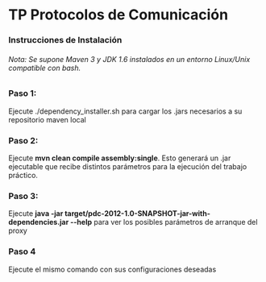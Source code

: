 # TP Protocolos de Comunicación

### Instrucciones de Instalación

###### Nota: Se supone Maven 3 y JDK 1.6 instalados en un entorno Linux/Unix compatible con bash.

### Paso 1: 
Ejecute ./dependency_installer.sh para cargar los .jars necesarios a su repositorio maven local

### Paso 2:
Ejecute **mvn clean compile assembly:single**. Esto generará un .jar ejecutable que recibe distintos parámetros para la ejecución del trabajo práctico.

### Paso 3:
Ejecute **java -jar target/pdc-2012-1.0-SNAPSHOT-jar-with-dependencies.jar --help** para ver los posibles parámetros de arranque del proxy

### Paso 4
Ejecute el mismo comando con sus configuraciones deseadas